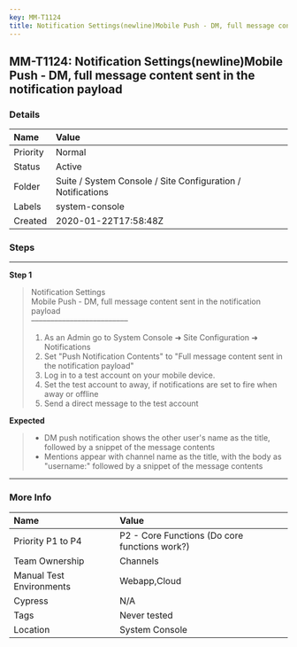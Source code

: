```yaml
---
key: MM-T1124
title: Notification Settings(newline)Mobile Push - DM, full message content sent in the notification payload
---
```


## MM-T1124: Notification Settings(newline)Mobile Push - DM, full message content sent in the notification payload

### Details

| Name     | Value                                                       |
| :------- | :---------------------------------------------------------- |
| Priority | Normal                                                      |
| Status   | Active                                                      |
| Folder   | Suite / System Console / Site Configuration / Notifications |
| Labels   | system-console                                              |
| Created  | 2020-01-22T17:58:48Z                                        |

### Steps

<hr/>

**Step 1**

> <article>Notification Settings<br>Mobile Push - DM, full message content sent in the notification payload<br>–––––––––––––––––––––––––<ol><li>As an Admin go to System Console ➜ Site Configuration ➜ Notifications</li><li>Set "Push Notification Contents" to "Full message content sent in the notification payload"</li><li>Log in to a test account on your mobile device.</li><li>Set the test account to away, if notifications are set to fire when away or offline</li><li>Send a direct message to the test account</li></ol></article>

**Expected**

> <article><ul><li>DM push notification shows the other user's name as the title, followed by a snippet of the message contents</li><li>Mentions appear with channel name as the title, with the body as "username:" followed by a snippet of the message contents</li></ul></article>

<hr/>

### More Info

| Name                     | Value                                         |
| :----------------------- | :-------------------------------------------- |
| Priority P1 to P4        | P2 - Core Functions (Do core functions work?) |
| Team Ownership           | Channels                                      |
| Manual Test Environments | Webapp,Cloud                                  |
| Cypress                  | N/A                                           |
| Tags                     | Never tested                                  |
| Location                 | System Console                                |
